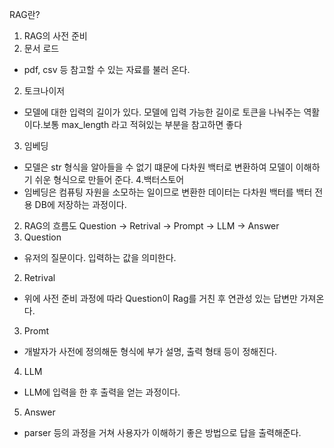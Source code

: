 RAG란?

1. RAG의 사전 준비
  1. 문서 로드
  - pdf, csv 등 참고할 수 있는 자료를 불러 온다.
  2. 토크나이저
  - 모델에 대한 입력의 길이가 있다. 모델에 입력 가능한 길이로 토큰을 나눠주는 역활이다.보통 max_length 라고 적혀있는 부분을 참고하면 좋다
  3. 임베딩
  - 모델은 str 형식을 알아들을 수 없기 떄문에 다차원 백터로 변환하여 모델이 이해하기 쉬운 형식으로 만들어 준다.
  4.백터스토어
  - 임베딩은 컴퓨팅 자원을 소모하는 일이므로 변환한 데이터는 다차원 백터를 백터 전용 DB에 저장하는 과정이다.

2. RAG의 흐름도
  Question -> Retrival -> Prompt -> LLM -> Answer
  1. Question
  - 유저의 질문이다. 입력하는 값을 의미한다.
  2. Retrival
  - 위에 사전 준비 과정에 따라 Question이 Rag를 거친 후 연관성 있는 답변만 가져온다.
  3.  Promt
  - 개발자가 사전에 정의해둔 형식에 부가 설명, 출력 형태 등이 정해진다.
  4. LLM
  - LLM에 입력을 한 후 출력을 얻는 과정이다.
  5. Answer
  - parser 등의 과정을 거쳐 사용자가 이해하기 좋은 방법으로 답을 출력해준다.
